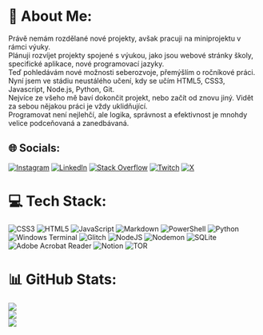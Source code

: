 # 💫 About Me:
Právě nemám rozdělané nové projekty, avšak pracuji na miniprojektu v rámci výuky.<br>Plánuji rozvíjet projekty spojené s výukou, jako jsou webové stránky školy, specifické aplikace, nové programovací jazyky.<br>Teď pohledávám nové možnosti seberozvoje, přemýšlím o ročníkové práci.<br>Nyní jsem ve stádiu neustálého učení, kdy se učím HTML5, CSS3, Javascript, Node.js, Python, Git.<br>Nejvíce ze všeho mě baví dokončit projekt, nebo začít od znovu jiný. Vidět za sebou nějakou práci je vždy uklidňující.<br>Programovat není nejlehčí, ale logika, správnost a efektivnost je mnohdy velice podceňovaná a zanedbávaná.


## 🌐 Socials:
[![Instagram](https://img.shields.io/badge/Instagram-%23E4405F.svg?logo=Instagram&logoColor=white)](https://instagram.com/jkorcek_scrt) [![LinkedIn](https://img.shields.io/badge/LinkedIn-%230077B5.svg?logo=linkedin&logoColor=white)](www.linkedin.com/in/jan-korček-681b37286) [![Stack Overflow](https://img.shields.io/badge/-Stackoverflow-FE7A16?logo=stack-overflow&logoColor=white)](https://stackoverflow.com/users/23172745) [![Twitch](https://img.shields.io/badge/Twitch-%239146FF.svg?logo=Twitch&logoColor=white)](https://twitch.tv/korcekj) [![X](https://img.shields.io/badge/X-black.svg?logo=X&logoColor=white)](https://x.com/korcekj) 

# 💻 Tech Stack:
![CSS3](https://img.shields.io/badge/css3-%231572B6.svg?style=for-the-badge&logo=css3&logoColor=white) ![HTML5](https://img.shields.io/badge/html5-%23E34F26.svg?style=for-the-badge&logo=html5&logoColor=white) ![JavaScript](https://img.shields.io/badge/javascript-%23323330.svg?style=for-the-badge&logo=javascript&logoColor=%23F7DF1E) ![Markdown](https://img.shields.io/badge/markdown-%23000000.svg?style=for-the-badge&logo=markdown&logoColor=white) ![PowerShell](https://img.shields.io/badge/PowerShell-%235391FE.svg?style=for-the-badge&logo=powershell&logoColor=white) ![Python](https://img.shields.io/badge/python-3670A0?style=for-the-badge&logo=python&logoColor=ffdd54) ![Windows Terminal](https://img.shields.io/badge/Windows%20Terminal-%234D4D4D.svg?style=for-the-badge&logo=windows-terminal&logoColor=white) ![Glitch](https://img.shields.io/badge/glitch-%233333FF.svg?style=for-the-badge&logo=glitch&logoColor=white) ![NodeJS](https://img.shields.io/badge/node.js-6DA55F?style=for-the-badge&logo=node.js&logoColor=white) ![Nodemon](https://img.shields.io/badge/NODEMON-%23323330.svg?style=for-the-badge&logo=nodemon&logoColor=%BBDEAD) ![SQLite](https://img.shields.io/badge/sqlite-%2307405e.svg?style=for-the-badge&logo=sqlite&logoColor=white) ![Adobe Acrobat Reader](https://img.shields.io/badge/Adobe%20Acrobat%20Reader-EC1C24.svg?style=for-the-badge&logo=Adobe%20Acrobat%20Reader&logoColor=white) ![Notion](https://img.shields.io/badge/Notion-%23000000.svg?style=for-the-badge&logo=notion&logoColor=white) ![TOR](https://img.shields.io/badge/tor-%237E4798.svg?style=for-the-badge&logo=tor-project&logoColor=white)
# 📊 GitHub Stats:
![](https://github-readme-stats.vercel.app/api?username=jkorcek1&theme=dark&hide_border=false&include_all_commits=true&count_private=true)<br/>
![](https://github-readme-streak-stats.herokuapp.com/?user=jkorcek1&theme=dark&hide_border=false)<br/>
![](https://github-readme-stats.vercel.app/api/top-langs/?username=jkorcek1&theme=dark&hide_border=false&include_all_commits=true&count_private=true&layout=compact)

<!-- Proudly created with GPRM ( https://gprm.itsvg.in ) -->
